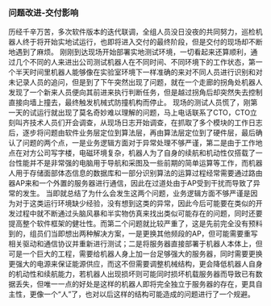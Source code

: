 ### 问题改进-交付影响
历经千辛万苦，多次软件版本的迭代联调，全组人员没日没夜的共同努力，巡检机器人终于将开始实地试运行，也即将进入交付的最终阶段，但是交付的现场却不断地遇到了麻烦。
刚刚到达现场开始部署实地测试环境，一切看起来还算顺利，通过几个不同的人来进出公司测试机器人在不同时间、不同环境下的工作状态，第一个半天时间里机器人能够像在实验室环境下一样准确的来对不同人员进行识别和对未记录人员的追问，但是到了下午突然出现了问题，就在一个走廊的拐角处机器人发现了一个新来人员便向其前进来执行判断任务，但是越过拐角后却突然失去控制直接向墙上撞去，最终触发机械式防撞机构而停止。
现场的测试人员慌了，刚第一天的试运行就出现了莫名奇妙难以理解的问题，马上电话联系了CTO，CTO立刻叫齐技术人员们开会调查，从现场日志开始调查，在抓取了多个模块的工作日志后，逐步将问题由软件业务层定位到算法层，再由算法层定位到了硬件层，最后确认了问题的两个点，一是业务逻辑方面对于异常处理不够严谨，第二是由于工作地点在对方公司写字楼，电磁环境复杂，机器人为了自身的续航和机动性仅搭载了一台性能并不是非常强的电脑用于导航和采图及一些前期的简单运算等工作，而机器人用于存储面部体态信息的数据库和一部分识别算法的运算过程经常需要通过路由器AP来和一个外置的服务器进行通信，因此在过道处由于AP受到干扰而导致了异常的发生。
当即就总结了为什么会发生这两个问题，业务逻辑方面不够严谨是因为对于这类运行环境缺少经验，没有想到这类的异常，因此今后可能要在类似的开发过程中就不断通过头脑风暴和半实物仿真来找出类似可能存在的问题，同时还要提高整个软件框架的健壮性。而第二个问题就比较严重了，这是先前完全没有预料到的，组员们当即想出两种解决方案，一是更换其他频段的AP，但可能需要重写相关驱动和通信协议并重新进行测试；二是将服务器直接部署于机器人本体上，但可是一个巨大的工程，需要给机器人身上加一台足够强大的服务器，同时需要更换更强大的电源来保证能源供应，而这不但需要调整机械结构，更会降低机器人自身的机动性和续航能力，若机器人出现损坏则可能同时损坏机载服务器而导致已有数据丢失，但唯一一点的好处是这样的机器人即将完全独立于服务器的存在，更具自主性，更像一个“人”了，也对以后这样的结构可能造成的问题进行了一个规避。
